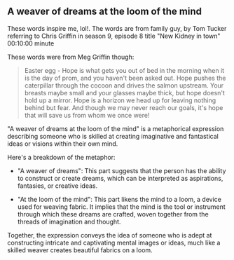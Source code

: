 ## A weaver of dreams at the loom of the mind

These words inspire me, lol!. The words are from family guy, by Tom Tucker referring to Chris Griffin in season 9, episode 8 title "New Kidney in town" 00:10:00 minute

These words were from Meg Griffin though:

>Easter egg - Hope is what gets you out of bed in the morning when it is the day of prom, and you haven't been asked out. Hope pushes the caterpillar through the cocoon and drives the salmon upstream. Your breasts maybe small and your glasses maybe thick, but hope doesn't hold up a mirror. Hope is a horizon we head up for leaving nothing behind but fear. And though we may never reach our goals, it's hope that will save us from whom we once were!

"A weaver of dreams at the loom of the mind" is a metaphorical expression describing someone who is skilled at creating imaginative and fantastical ideas or visions within their own mind.

Here's a breakdown of the metaphor:

- "A weaver of dreams": This part suggests that the person has the ability to construct or create dreams, which can be interpreted as aspirations, fantasies, or creative ideas.

- "At the loom of the mind": This part likens the mind to a loom, a device used for weaving fabric. It implies that the mind is the tool or instrument through which these dreams are crafted, woven together from the threads of imagination and thought.

Together, the expression conveys the idea of someone who is adept at constructing intricate and captivating mental images or ideas, much like a skilled weaver creates beautiful fabrics on a loom.